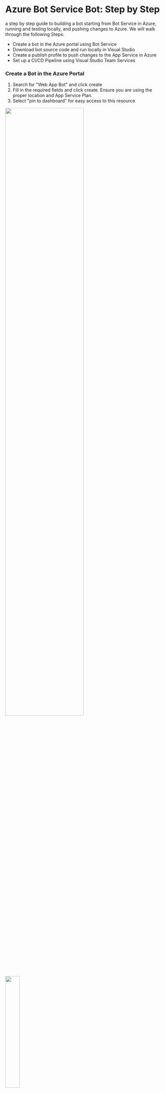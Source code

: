 
# Azure Bot Service Bot: Step by Step
a step by step guide to building a bot starting from Bot Service in Azure, running and testing locally, and pushing changes to Azure. We will walk through the following Steps: 
- Create a bot in the Azure portal using Bot Service 
- Download bot source code and run locally in Visual Studio 
- Create a publish profile to push changes to the App Service in Azure 
- Set up a CI/CD Pipeline using Visual Studio Team Services



### Create a Bot in the Azure Portal 
1. Search for "Web App Bot" and click create
2. Fill in the required fields and click create. Ensure you are using the proper location and App Service Plan. 
3. Select "pin to dashboard" for easy access to this resource

<img src="https://raw.githubusercontent.com/SaMuma/stepbystepbot/master/images/1.PNG" height=70% width=70%/>
<img src="https://raw.githubusercontent.com/SaMuma/stepbystepbot/master/images/2.PNG" height=30% width=30%/>

### Download bot source code and run locally in Visual Studio 
#### Download the application code 
1. Navigate to your newly created Web App Bot 
2. Click on the build tab, and then select download zip file. (this step takes a minute) 
3. Extract the files to your desired location on your computer

<img src="https://raw.githubusercontent.com/SaMuma/stepbystepbot/master/images/5.PNG" height=70% width=70%/>

#### Open the project in Visual Studio 
1. Navigate to your project files and open the .sln file in visual studio
2. Ensure that Visual Studio is up to date by clicking the flag icon. Update if necessary.
<img src="https://raw.githubusercontent.com/SaMuma/stepbystepbot/master/images/6.5.PNG">
3. Ensure that all your NuGet packages are up to date (Project>PackageManager>Updates>Update all) 

#### Add Storage Settings
1. On the Azure portal, go to the app settings tab of your bot application, and take note of the AzureWebJobsStorage key value.
<img src="https://raw.githubusercontent.com/SaMuma/stepbystepbot/master/images/8.5.PNG" height=70% width=70%/>
2. In Visual Studio, open the solution explorer to see your files. Navigate to the web.config file, and in the appsettings, add the following line of code: 

```
<add key="AzureWebJobsStorage" value="" />
```

<img src="https://raw.githubusercontent.com/SaMuma/stepbystepbot/master/images/9.PNG">
Fill in the value with the one you just noted from your Azure portal. 

#### Test Locally using Bot Emulator
1. Run the Project using IIS Express. Take note of the IP Address that appears in the webpage that you are automatically directed to. 
2. Open BotFrameworkEmulator (you can download it here:https://docs.microsoft.com/en-us/azure/bot-service/bot-service-debug-emulator ) 
3. Enter the address from the webpage and append "/api/messages" to the end
Click connect and test out the chat

<img src="https://raw.githubusercontent.com/SaMuma/stepbystepbot/master/images/10.PNG" height=70% width=70%/>

At this point, here's what's going on. You have your bot app running in the cloud, and now you've downloaded a local copy which you are testing locally. Right now, these two apps are independent of one another.
So the next step is to create a publish process from your local Visual Studio project to your app service online. 

### Create a publish profile to push changes to the App Service in Azure
Create a new Publish Profile
Note that this is only done the first time. After this, all collaborators on an app will be able to see the publish profile already created in their Visual Studio tool and can just use that. 
1. Right click on your solution and select publish…
2. Create a publish profile by navigating to the proper resource group and app service. 
3. Click publish and note that the site you are directed to is azure hosted, as opposed to the local IP address it directed to when you ran it locally. Your local bot has been published to azure!

<img src="https://raw.githubusercontent.com/SaMuma/stepbystepbot/master/images/11.PNG" height=30% width=30% /> <img src="https://raw.githubusercontent.com/SaMuma/stepbystepbot/master/images/13.PNG" height=60% width=60%/>

Now that we have the capability to push our local project to the cloud, we can set up a continuous integration/ delivery pipeline using VSTS. 

### Set up a CI/CD Pipeline using Visual Studio Team Services
In this section, we will create a VSTS project using Git as our source code version control and configure continuous integration and deployment.  
1. Create a VSTS project at https://app.vsaex.visualstudio.com/, and make note of the project link ie https://<your-vsts-name>.visualstudio.com/_git/<your-project-name>
2. From the command line, initialize git like so:
	a. Navigate to your project folder 
	```
	cd C:\<your-project-path>
	```
	b. Create a git repo
	```
	Git init .
	```
	c. Commit code to local git repo
	```
	Git add --all
	Git commit -m "initial commit"
	```
	d. Add the remote VSTS repo
	```
	Git remote add origin https://<your-vsts-name>.visualstudio.com/_git/<your-project-name>
	```
	e. Create a master branch and push code to the remote repo
	```
	Git push origin master
	```
6. Set up continuous deployment (Web app bot > Build) 
	a. Setup
	b. Select VSTS as deployment option (this will spark an "initial commit" in the deployment section)
7. On VSTS set up CI by clicking build and release > Builds> mine, new definition
8. On VSTS set up CD by clicking build and release > Reseases> new definition
	a. Choose Azure Web App type
	b. Name your environment & select owner
	c. Connect to your azure subscription and select the app to deploy to
